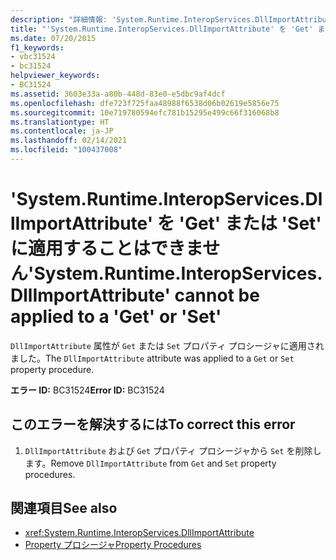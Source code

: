 ```yaml
---
description: "詳細情報: 'System.Runtime.InteropServices.DllImportAttribute' を 'Get' または 'Set' に適用することはできません"
title: "'System.Runtime.InteropServices.DllImportAttribute' を 'Get' または 'Set' に適用することはできません"
ms.date: 07/20/2015
f1_keywords:
- vbc31524
- bc31524
helpviewer_keywords:
- BC31524
ms.assetid: 3603e33a-a80b-448d-83e0-e5dbc9af4dcf
ms.openlocfilehash: dfe723f725faa48988f6538d06b02619e5856e75
ms.sourcegitcommit: 10e719780594efc781b15295e499c66f316068b8
ms.translationtype: HT
ms.contentlocale: ja-JP
ms.lasthandoff: 02/14/2021
ms.locfileid: "100437008"
---
```

# <a name="systemruntimeinteropservicesdllimportattribute-cannot-be-applied-to-a-get-or-set"></a><span data-ttu-id="57a63-103">'System.Runtime.InteropServices.DllImportAttribute' を 'Get' または 'Set' に適用することはできません</span><span class="sxs-lookup"><span data-stu-id="57a63-103">'System.Runtime.InteropServices.DllImportAttribute' cannot be applied to a 'Get' or 'Set'</span></span>

<span data-ttu-id="57a63-104">`DllImportAttribute` 属性が `Get` または `Set` プロパティ プロシージャに適用されました。</span><span class="sxs-lookup"><span data-stu-id="57a63-104">The `DllImportAttribute` attribute was applied to a `Get` or `Set` property procedure.</span></span>  
  
 <span data-ttu-id="57a63-105">**エラー ID:** BC31524</span><span class="sxs-lookup"><span data-stu-id="57a63-105">**Error ID:** BC31524</span></span>  
  
## <a name="to-correct-this-error"></a><span data-ttu-id="57a63-106">このエラーを解決するには</span><span class="sxs-lookup"><span data-stu-id="57a63-106">To correct this error</span></span>  
  
1. <span data-ttu-id="57a63-107">`DllImportAttribute` および `Get` プロパティ プロシージャから `Set` を削除します。</span><span class="sxs-lookup"><span data-stu-id="57a63-107">Remove `DllImportAttribute` from `Get` and `Set` property procedures.</span></span>  
  
## <a name="see-also"></a><span data-ttu-id="57a63-108">関連項目</span><span class="sxs-lookup"><span data-stu-id="57a63-108">See also</span></span>

- <xref:System.Runtime.InteropServices.DllImportAttribute>
- [<span data-ttu-id="57a63-109">Property プロシージャ</span><span class="sxs-lookup"><span data-stu-id="57a63-109">Property Procedures</span></span>](../programming-guide/language-features/procedures/property-procedures.md)
